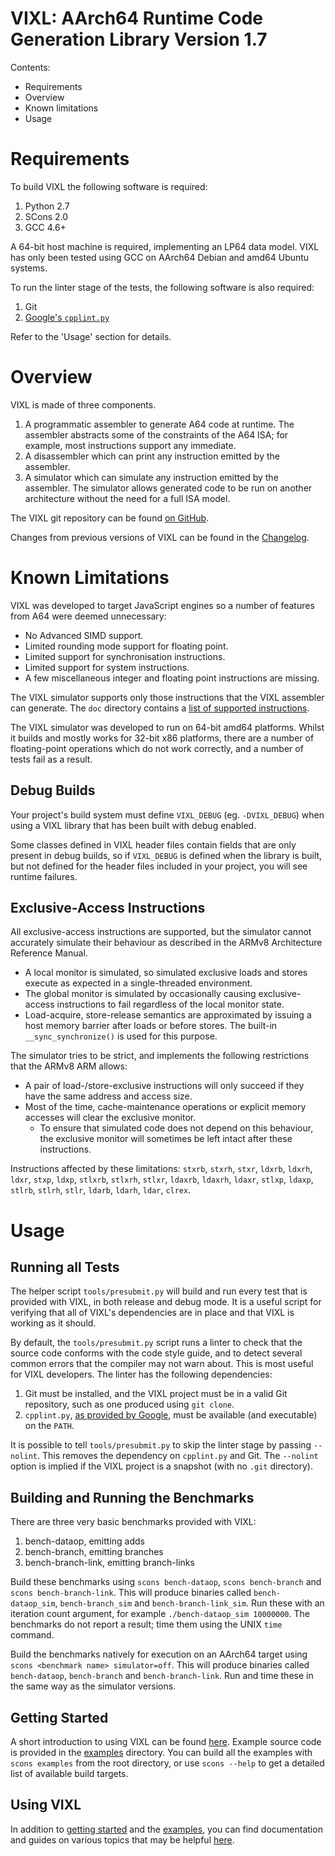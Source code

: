 VIXL: AArch64 Runtime Code Generation Library Version 1.7
=========================================================

Contents:

 * Requirements
 * Overview
 * Known limitations
 * Usage


Requirements
============

To build VIXL the following software is required:

 1. Python 2.7
 2. SCons 2.0
 3. GCC 4.6+

A 64-bit host machine is required, implementing an LP64 data model. VIXL has
only been tested using GCC on AArch64 Debian and amd64 Ubuntu systems.

To run the linter stage of the tests, the following software is also required:

 1. Git
 2. [Google's `cpplint.py`][cpplint]

Refer to the 'Usage' section for details.


Overview
========

VIXL is made of three components.

 1. A programmatic assembler to generate A64 code at runtime. The assembler
    abstracts some of the constraints of the A64 ISA; for example, most
    instructions support any immediate.
 2. A disassembler which can print any instruction emitted by the assembler.
 3. A simulator which can simulate any instruction emitted by the assembler.
    The simulator allows generated code to be run on another architecture
    without the need for a full ISA model.

The VIXL git repository can be found [on GitHub][vixl].

Changes from previous versions of VIXL can be found in the
[Changelog](doc/changelog.md).


Known Limitations
=================

VIXL was developed to target JavaScript engines so a number of features from A64
were deemed unnecessary:

 * No Advanced SIMD support.
 * Limited rounding mode support for floating point.
 * Limited support for synchronisation instructions.
 * Limited support for system instructions.
 * A few miscellaneous integer and floating point instructions are missing.

The VIXL simulator supports only those instructions that the VIXL assembler can
generate. The `doc` directory contains a
[list of supported instructions](doc/supported-instructions.md).

The VIXL simulator was developed to run on 64-bit amd64 platforms. Whilst it
builds and mostly works for 32-bit x86 platforms, there are a number of
floating-point operations which do not work correctly, and a number of tests
fail as a result.

Debug Builds
------------

Your project's build system must define `VIXL_DEBUG` (eg. `-DVIXL_DEBUG`)
when using a VIXL library that has been built with debug enabled.

Some classes defined in VIXL header files contain fields that are only present
in debug builds, so if `VIXL_DEBUG` is defined when the library is built, but
not defined for the header files included in your project, you will see runtime
failures.

Exclusive-Access Instructions
-----------------------------

All exclusive-access instructions are supported, but the simulator cannot
accurately simulate their behaviour as described in the ARMv8 Architecture
Reference Manual.

 * A local monitor is simulated, so simulated exclusive loads and stores execute
   as expected in a single-threaded environment.
 * The global monitor is simulated by occasionally causing exclusive-access
   instructions to fail regardless of the local monitor state.
 * Load-acquire, store-release semantics are approximated by issuing a host
   memory barrier after loads or before stores. The built-in
   `__sync_synchronize()` is used for this purpose.

The simulator tries to be strict, and implements the following restrictions that
the ARMv8 ARM allows:

 * A pair of load-/store-exclusive instructions will only succeed if they have
   the same address and access size.
 * Most of the time, cache-maintenance operations or explicit memory accesses
   will clear the exclusive monitor.
    * To ensure that simulated code does not depend on this behaviour, the
      exclusive monitor will sometimes be left intact after these instructions.

Instructions affected by these limitations:
  `stxrb`, `stxrh`, `stxr`, `ldxrb`, `ldxrh`, `ldxr`, `stxp`, `ldxp`, `stlxrb`,
  `stlxrh`, `stlxr`, `ldaxrb`, `ldaxrh`, `ldaxr`, `stlxp`, `ldaxp`, `stlrb`,
  `stlrh`, `stlr`, `ldarb`, `ldarh`, `ldar`, `clrex`.


Usage
=====

Running all Tests
-----------------

The helper script `tools/presubmit.py` will build and run every test that is
provided with VIXL, in both release and debug mode. It is a useful script for
verifying that all of VIXL's dependencies are in place and that VIXL is working
as it should.

By default, the `tools/presubmit.py` script runs a linter to check that the
source code conforms with the code style guide, and to detect several common
errors that the compiler may not warn about. This is most useful for VIXL
developers. The linter has the following dependencies:

 1. Git must be installed, and the VIXL project must be in a valid Git
    repository, such as one produced using `git clone`.
 2. `cpplint.py`, [as provided by Google][cpplint], must be available (and
    executable) on the `PATH`.

It is possible to tell `tools/presubmit.py` to skip the linter stage by passing
`--nolint`. This removes the dependency on `cpplint.py` and Git. The `--nolint`
option is implied if the VIXL project is a snapshot (with no `.git` directory).


Building and Running the Benchmarks
-----------------------------------

There are three very basic benchmarks provided with VIXL:

 1. bench-dataop, emitting adds
 2. bench-branch, emitting branches
 3. bench-branch-link, emitting branch-links

Build these benchmarks using `scons bench-dataop`, `scons bench-branch` and
`scons bench-branch-link`. This will produce binaries called
`bench-dataop_sim`, `bench-branch_sim` and `bench-branch-link_sim`. Run these
with an iteration count argument, for example `./bench-dataop_sim 10000000`. The
benchmarks do not report a result; time them using the UNIX `time` command.

Build the benchmarks natively for execution on an AArch64 target using `scons
<benchmark name> simulator=off`. This will produce binaries called
`bench-dataop`, `bench-branch` and `bench-branch-link`. Run and time these in
the same way as the simulator versions.


Getting Started
---------------

A short introduction to using VIXL can be found [here](doc/getting-started.md).
Example source code is provided in the [examples](examples) directory. You can
build all the examples with `scons examples` from the root directory, or use
`scons --help` to get a detailed list of available build targets.


Using VIXL
----------

In addition to [getting started](doc/getting-started.md) and the
[examples](examples), you can find documentation and guides on various topics
that may be helpful [here](doc/topics/index.md).





[cpplint]: http://google-styleguide.googlecode.com/svn/trunk/cpplint/cpplint.py
           "Google's cpplint.py script."

[vixl]: https://github.com/armvixl/vixl
        "The VIXL repository on GitHub."
